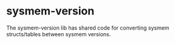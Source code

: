 sysmem-version
==============

The sysmem-version lib has shared code for converting sysmem structs/tables
between sysmem versions.
